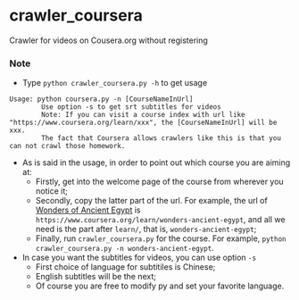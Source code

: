 # crawler_coursera
Crawler for videos on Cousera.org without registering

### Note
- Type `python crawler_coursera.py -h` to get usage
```
Usage: python coursera.py -n [CourseNameInUrl]
        Use option -s to get srt subtitles for videos
        Note: If you can visit a course index with url like "https://www.coursera.org/learn/xxx", the [CourseNameInUrl] will be xxx.
        The fact that Coursera allows crawlers like this is that you can not crawl those homework.
```
- As is said in the usage, in order to point out which course you are aiming at:
  - Firstly, get into the welcome page of the course from wherever you notice it;
  - Secondly, copy the latter part of the url. For example, the url of [Wonders of Ancient Egypt](https://www.coursera.org/learn/wonders-ancient-egypt) is `https://www.coursera.org/learn/wonders-ancient-egypt`, and all we need is the part after `learn/`, that is, `wonders-ancient-egypt`;
  - Finally, run `crawler_coursera.py` for the course. For example, `python crawler_coursera.py -n wonders-ancient-egypt`.
- In case you want the subtitles for videos, you can use option `-s`
  - First choice of language for subtitiles is Chinese;
  - English subtitles will be the next;
  - Of course you are free to modify py and set your favorite language.
  
